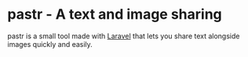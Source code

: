 # pastr - A text and image sharing

pastr is a small tool made with [Laravel](https://laravel.com) that lets you
share text alongside images quickly and easily.
